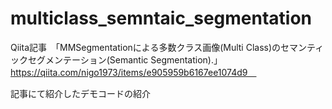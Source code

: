 # multiclass_semntaic_segmentation

Qiita記事　「MMSegmentationによる多数クラス画像(Multi Class)のセマンティックセグメンテーション(Semantic Segmentation).」　https://qiita.com/nigo1973/items/e905959b6167ee1074d9　

記事にて紹介したデモコードの紹介
